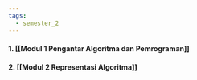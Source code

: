 ```yaml
---
tags:
  - semester_2
---
```


#### 1. [[Modul 1 Pengantar Algoritma dan Pemrograman]]

#### 2. [[Modul 2 Representasi Algoritma]]

